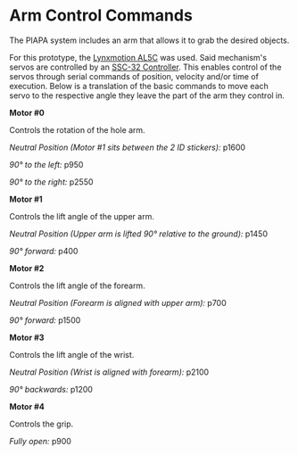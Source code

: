 # Arm Control Commands

The PIAPA system includes an arm that allows it to grab the desired objects.

For this prototype, the [Lynxmotion AL5C](https://www.researchgate.net/publication/47697116/figure/fig2/AS:320350953984001@1453389027027/AL5C-arm-from-Lynxmotion-Inc-8.png) was used. Said mechanism's servos are controlled by an [SSC-32 Controller](https://www.robotshop.com/media/files/pdf2/lynxmotion_ssc-32u_usb_user_guide.pdf). This enables control of the servos through serial commands of position, velocity and/or time of execution. Below is a translation of the basic commands to move each servo to the respective angle they leave the part of the arm they control in.

**Motor #0**

Controls the rotation of the hole arm.

*Neutral Position (Motor #1 sits between the 2 ID stickers):* p1600 

*90° to the left:* p950

*90° to the right:* p2550

**Motor #1**

Controls the lift angle of the upper arm.

*Neutral Position (Upper arm is lifted 90° relative to the ground):* p1450

*90° forward:* p400

**Motor #2**

Controls the lift angle of the forearm.

*Neutral Position (Forearm is aligned with upper arm):* p700

*90° forward:* p1500

**Motor #3**

Controls the lift angle of the wrist.

*Neutral Position (Wrist is aligned with forearm):* p2100

*90° backwards:* p1200

**Motor #4**

Controls the grip.

*Fully open:* p900
